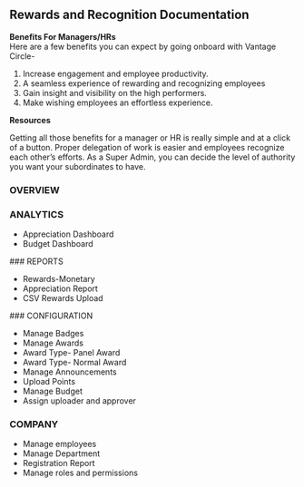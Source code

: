 ## Rewards and Recognition Documentation

**Benefits For Managers/HRs** <br>
Here are a few benefits you can expect by going onboard with Vantage Circle-
<ol>
  <li>Increase engagement and employee productivity.</li>
  <li>A seamless experience of rewarding and recognizing employees</li>
  <li>Gain insight and visibility on the high performers.</li>
  <li>Make wishing employees an effortless experience.</li>
  </ol>


**Resources**

Getting all those benefits for a manager or HR is really simple and at a click of a button. Proper delegation of work is easier and employees recognize each other’s efforts. As a Super Admin, you can decide the level of authority you want your subordinates to have.

### OVERVIEW

### ANALYTICS

<ul>
  <li>Appreciation Dashboard</li>

<li>Budget Dashboard</li>
</ul>
### REPORTS
<ul>
  <li>Rewards-Monetary</li>

<li>Appreciation Report</li>

<li>CSV Rewards Upload</li>
</ul>
### CONFIGURATION
<ul>
  <li>Manage Badges</li>

<li>Manage Awards</li>

<li>Award Type- Panel Award</li>

<li>Award Type- Normal Award</li>

<li>Manage Announcements</li>

<li>Upload Points</li>

<li>Manage Budget</li>

<li>Assign uploader and approver</li>
</ul>

### COMPANY
<ul>

<li>Manage employees</li>

<li>Manage Department</li>

<li>Registration Report</li>

<li>Manage roles and permissions</li>
</ul>

